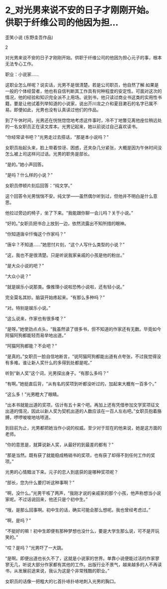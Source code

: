 # 2_对光男来说不安的日子才刚刚开始。供职于纤维公司的他因为担...

歪笑小说 (东野圭吾作品)

2

对光男来说不安的日子才刚刚开始。供职于纤维公司的他因为担心元子的事，根本无法专心工作。

职业：小说家……

这职业怎么样呢？说实话，光男不是很清楚。若是公司职员，他自然了解.如果是一般的个体经营者，他也有自信判断其工作具有何种程度的安定性。可面对这次的情况，他的经验和知识完全派不上用场。说到书，他只读过商业书这类的实用性书籍，要是让他试着列举知道的小说家，说出芥川龙之介和夏目漱石的名字已属不易。即便如此，光男也没有认真读过他们的作品。

到了午休时间，光男还在恍恍惚惚地考虑这件事时，冷不丁地瞥见离他座位稍远处的一名女职员正在读文库本。光男记起来，她以前说过自己喜欢读书。

“你经常读书吧？”光男走过去搭话，“那是本小说吗？”

女职员抬起头来，脸上带着惊讶、困惑，还夹杂几分紧张，大概是因为午休时间没怎么被上司这样问过话。光男的职务是部长。

“是的。”她小声回答。

“是吗？什么样的小说？”

女职员停顿片刻后回答：“纯文学。”

这个回答令光男惴惴不安。纯文学——虽然偶尔听到过，但他并不明白是什么意思。

他拉过旁边的椅子，坐了下来。“我能跟你聊一会儿吗？关于小说。”

“好的。”女职员把书合上放到一边，依然流露出不知所措的眼神。

“你知道唐伞忏悔这个作家吗？”

“唐伞？不知道……”她思忖片刻，“这个人写什么类型的小说？”

“这，我也不是很清楚。只是听说我家亲戚的小孩是他的粉丝。”

“是大众小说的吧？”

“大众小说？”

“就是娱乐小说那类。像推理小说啦恐怖小说啦，还有轻小说。”

完全莫名其妙。脑袋开始疼起来。“有那么多种吗？”

“对。特别是娱乐小说。”

“这么说来，作家也有很多喽？”

“是呀。”她使劲点点头，“我虽然读了很多书，但不知道的作家还有无数。毕竟如今阿猫阿狗都能轻而易举地出道。”

“阿猫阿狗都能？不会吧？”

“是真的。”女职员一脸自信地断言，“说阿猫阿狗都能出道有点夸张，不过我觉得没有多难。谁让新人奖什么的多得到处都是呢。”

听到“新人奖”这个词，光男探出身子。“有那么多吗？”

“有啊。”她挺直后背，“从有名的奖项到听都没听过的，加起来大概有一百多个。”

“这么多！”光男瞪大了眼睛。

“出本书就能出道的奖项，估计有五十来个吧。再加上还有凭借参加文学奖项征文出道的情况，因此以新人奖为契机出道的人数应该在一百人左右吧。”女职员抱着胳膊，啰啰唆唆地咕哝道。

到目前为止，光男都把她当作小说的权威。至少对于现在的他来说，她是这方面的老师。

“你的意思是，就算说新人奖，从最好的到最差的都有？”

“那是当然。既有获了就能稳成畅销书的奖项，也有获了却得不到任何工作的奖项。”

光男的心情黯淡下来。元子的恋人到底获的是哪种奖项呢？

“部长，您为什么要打听这种事啊？”

“啊，没什么。”光男干咳了两声，“我刚才说的亲戚家的那个小孩，他声称想当小说家呢。不过话说回来，他还只是个初中生。”

“哦，是那么回事啊。初中生的话，确实可能会那么想呢。我也曾经考虑过。”

“啊，是吗？”

“不挺好的嘛！初中生即便有那种梦想也没什么，要是大学生那么说，可不是开玩笑的。”

“哎？是吗？”光男吓了一大跳。

“是啊。即便出道也长久不了，这就是小说家的世界。单靠小说便能过活的作家寥寥无几，听说大部分作家都有其他的工作。出版行业不景气，越来越多的人不再读书，从发展前途来说，我认为这是个非常残酷的职业。”

女职员的话像一把粗大的匕首扑哧扑哧地刺入光男的胸口。